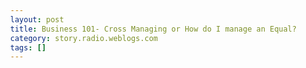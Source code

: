```yaml
---
layout: post
title: Business 101- Cross Managing or How do I manage an Equal?
category: story.radio.weblogs.com
tags: []
---
```

<head>
<meta http-equiv="Content-Type" content="text/html; charset=UTF-8">
    <meta http-equiv="Expires" content="Mon, 01 Jan 1990 01:00:00 GMT">
    <title>Business 101: Cross Managing or How do I manage an Equal?</title>
    <style type="text/css">
      body {
        margin-top: 0px;
        margin-left: 0px;
        margin-right: 0px;
        margin-bottom: 0px;
        }

      body, td, p {
        font-family: verdana, sans-serif;
        font-size: 90%;
        }

      h2 { 
        font-family: Verdana, Arial, Helvetica, sans-serif; font-size: 24px; font-weight: bold
        }
      .header {
        font-family: Verdana, Arial, Helvetica, sans-serif; font-size: 40px; font-weight: bold
        }
      .realsmall {
        font-family: Verdana, Arial, Helvetica, sans-serif; font-size: 9px;
        }
      .small {
        font-family: Verdana, Arial, Helvetica, sans-serif; font-size: 10px;
        }
      </style>
    </head>

| 

 |

| ![](http://radio.weblogs.com/0103807/images/trans60x60.gif)  
 | Last updated: 7/6/2002; 1:13:58 PM  
 | ![](http://radio.weblogs.com/0103807/images/trans60x60.gif) |

| ![](http://radio.weblogs.com/0103807/images/trans60x1.gif)  
 | 

<font size="+3"><b><a href="http://radio.weblogs.com/0103807/" style="color:black; text-decoration:none">The FuzzyBlog!</a></b></font>  
_Marketing 101. Consulting 101. PHP Consulting. Random geeky stuff. I Blog Therefore I Am._

<font size="+1"><b>Business 101: Cross Managing or How do I manage an Equal?</b></font>

We've all heard of the idea of managing up i.e. when you manage your own boss.&nbsp; And then there's the normal concept of&nbsp;managing down when you manage people that report to you.&nbsp; This article introduces the idea of "cross managing" or managing people that are your equals, generally your business partner.&nbsp; So how do you manage an equal?&nbsp; Simple:

**You don't**.&nbsp;

Let me clarify.&nbsp; I'm actually not certain that, at least for really smart, people, that they are even manageable.&nbsp; And, when they are your equals, it's a lot harder.&nbsp; This essay talks about the issues and draws from two experiences of mine:

- My first partner, Brian in NTERGAID 
- My current partner, Gretchen, in The FuzzyGroup and our work with eVectors

Given my belief that partners need to be [equal](http://radio.weblogs.com/0103807/stories/2002/06/28/consulting101Partners.html), this is something that I have had quite a bit of experience with; perhaps these tips will be useful to someone.

## My Background

**NOTE:** If you are a long time reader, you probably know this and feel free to, quite joyously, skip ahead.

I've been managing people either my whole life, since I grew up as the boss' son in a [family corporation](http://www.byy.com/), or since I was 19 when I founded my first real company (actually my 2nd business) in 1987.&nbsp; That company, NTERGAID, we took from nothing, with no capital, to just under $1 million in sales and then sold it successfully to a publicly traded company in Cambridge, MA, Dataware.&nbsp; After that I failed at a startup and then joined a&nbsp; dot com, Mascot, worked my way up to VP of Engineering within 5 months and then left in abject and total disgust.&nbsp; Here are the numbers of staff that I have managed:

- NTERGAID - 15 by the end 
- Dataware - My team was about 25 people in size, 5 locations, 2 continents, at least 2 time zones.&nbsp; Less than fun.
- Mascot - Overall Company \> 175 at the end, my engineering group was between 35 and 45 depending on how you count consultants

So I have some background in management (and a degree in it) and people seem to [like](http://www.fuzzygroup.com/fanmail/#mascotscans) how I do things.&nbsp; But managing people who are subordinates, at least in a work context, is very, very different from managing people who are your equals.

## So... How Do You Manage an Equal?

The first thing to understand is that the very concept of "managing your equal" is just bizarre.&nbsp; Your equal shouldn't be managed.&nbsp; Perhaps **guided** is a better term.&nbsp; The way I look at it is that I report to Gretchen and she reports to me -- but do I manage her?&nbsp; No.&nbsp; Not at all.&nbsp; She manages herself and I give input into the process.

So here's how I do it currently and have honed over 10 years of being in this situation:

1. **Respect Thy Partner**.&nbsp; In every single way possible.&nbsp; At all times.&nbsp; I mean this very seriously.&nbsp; The only way that equals can work together is by respecting each other.   
  
2. **Never Lose Your Temper**.&nbsp; When you come right down to it there just aren't a lot of things worth getting tremendously upset about -- and, when you do, it rarely, if ever, helps.   
  
3. **Apologize**.&nbsp; When you do, inevitably, lose your temper, apologize as soon as possible.   
  
4. **Let Them Make Their Own Decisions** --&nbsp;But Give Them All The Data.&nbsp; Here's an example -- we just had the July 4th holiday here in the states.&nbsp; Gretchen previously had plans but when something interesting, and potentially very significant, popped up at the last minute, I didn't tell her what to do.&nbsp; I didn't even ask her to skip her plans.&nbsp; I gave her the facts and let her make the decision (she chose to work).&nbsp; If it had been an absolute emergency then I probably would have asked; Not Required - asked.&nbsp; If your partner is a responsible person then they will almost always do the right thing when needed.&nbsp; If they aren't responsible then perhaps you have an issue.   
  
5. **Make All Information Public**.&nbsp; In my opinion, the single best way to manage a partner is very, very simple -- you make everything public.&nbsp; Here's another example -- I recently mentioned that I was rebuilding our internal task system.&nbsp; What I have been doing is moving everything off to the web so that we're not just stuffing things into Outlook or some other system where Person A can't see Person B's tasks.&nbsp; Why?&nbsp; Well, if everything is public then it's a lot easier for Person A to make their own decisions or "Oh I see that Gretchen has 40 tasks remaining for the BLN project.&nbsp; Maybe I ought to be more available so she can get those done since I'm down to 14".&nbsp;   
  
6. **Let Them Know Your Committment**.&nbsp; I'm not at all a fan of when someone keeps telling me "Oh I was working last night until midnight".&nbsp; When someone does it repeatedly, it always feels to me like they are blowing their own horn.&nbsp; I do believe, however, that you can do this in a more subtle fashion so that your partner knows how hard (or NOT hard) that you have been working.&nbsp; This is a really useful technique because it can set up a subtle competitive effect where Partner A tries to match Partner B.&nbsp; You should bear in mind, however, that people working an equal number of hours isn't necessarily required.&nbsp; People are different -- and they have different motivations at different times in their lives.&nbsp; Sometimes additional work is a very deliberate choice by one of the partners and it doesn't have to be matched.   
  
7. **Put it in Writing.&nbsp;&nbsp;** As anyone who has ever worked with me knows, I send lots of email.&nbsp; Lots.&nbsp; Why?&nbsp; Because putting things in writing, if you can write even slightly well, tends to eliminate confusion.&nbsp; It also makes it so that people can go back to things (sure we all remember stuff -- often incorrectly).&nbsp; One of the nicest things about email is that it gives a record.&nbsp; And, one of the reasons why people love Outlook, warts, flaws, the RAM pig that it is, silly design choices and all, is Sent Items.&nbsp; By default Outlook never throws anything away.&nbsp; I have every email I've ever sent back to August of 1996.&nbsp; This has been invaluable more times than I can recount.&nbsp; I try never to do it in a "I told you so" sort of way, but in a "what did we agree on sort of way" or a "here's what we discussed way".   
  
8. **Talk**.&nbsp; Although at different times in my past I've been accused of being a poor communicator, this isn't the case in this context.&nbsp; I'm&nbsp;a firm believer in putting all issues out on the table and getting them addressed in real time or near real time.&nbsp; I try to never walk away angry or with something unresolved.&nbsp; Sure this can make some of the times we have an issue "talky".&nbsp; Big deal.&nbsp; This is part and parcel of what you need to do to "manage" a partner.

### Conclusion

I guess the summary of all this would be:

**You don't manage a partner.&nbsp;   
You set the circumstances up so that they can manage themselves with input from you.**

  
  

<script language="JavaScript" type="text/javascript"><!--
	var imageUrl = "http://subhonker6.userland.com/weblogStats/count.gif";
	var imageTag = "<img src=\"" + imageUrl + "?group=radio1&usernum=103807&referer=" + escape (document.referrer) + "\" height=\"1\" width=\"1\">";
	document.write (imageTag);
	//--></script>

 | ![](http://radio.weblogs.com/0103807/images/trans60x1.gif)  
 |
| ![](http://radio.weblogs.com/0103807/images/trans60x60.gif)  
 | Copyright 2002 © The FuzzyStuff  
 | ![](http://radio.weblogs.com/0103807/images/trans60x60.gif)  
 |

